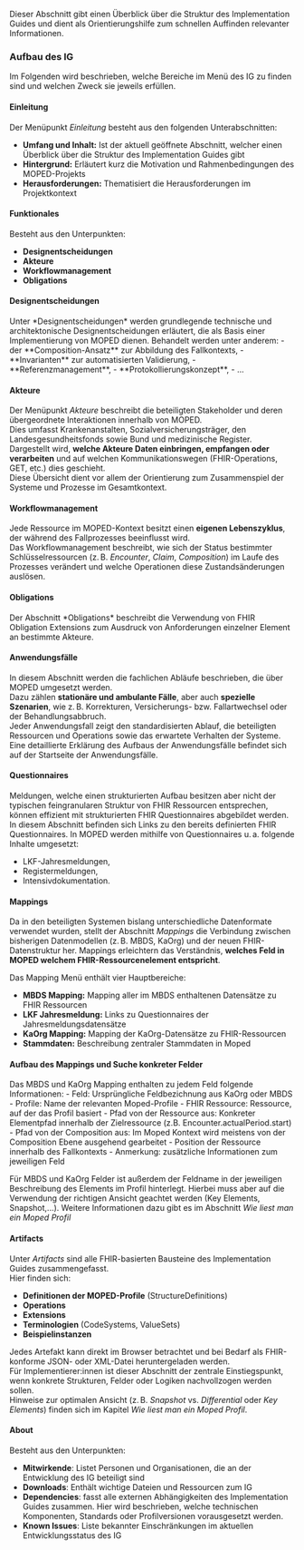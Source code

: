 <style>
  .no-number {
    --heading-prefix: none;
  }
</style>
Dieser Abschnitt gibt einen Überblick über die Struktur des Implementation Guides und dient als Orientierungshilfe zum schnellen Auffinden relevanter Informationen.  

### Aufbau des IG
Im Folgenden wird beschrieben, welche Bereiche im Menü des IG zu finden sind und welchen Zweck sie jeweils erfüllen.

#### Einleitung
Der Menüpunkt *Einleitung* besteht aus den folgenden Unterabschnitten:
- **Umfang und Inhalt:** Ist der aktuell geöffnete Abschnitt, welcher einen Überblick über die Struktur des Implementation Guides gibt
- **Hintergrund:** Erläutert kurz die Motivation und Rahmenbedingungen des MOPED-Projekts
- **Herausforderungen:** Thematisiert die Herausforderungen im Projektkontext

#### Funktionales
Besteht aus den Unterpunkten:
- **Designentscheidungen**
- **Akteure**
- **Workflowmanagement**
- **Obligations**

<h4 class="no-number">Designentscheidungen</h4>
Unter *Designentscheidungen* werden grundlegende technische und architektonische Designentscheidungen erläutert, die als Basis einer Implementierung von MOPED dienen.  
Behandelt werden unter anderem:
- der **Composition-Ansatz** zur Abbildung des Fallkontexts,  
- **Invarianten** zur automatisierten Validierung,  
- **Referenzmanagement**,  
- **Protokollierungskonzept**, 
- ...

<h4 class="no-number">Akteure</h4>

Der Menüpunkt *Akteure* beschreibt die beteiligten Stakeholder und deren übergeordnete Interaktionen innerhalb von MOPED.  
Dies umfasst Krankenanstalten, Sozialversicherungsträger, den Landesgesundheitsfonds sowie Bund und medizinische Register.  
Dargestellt wird, **welche Akteure Daten einbringen, empfangen oder verarbeiten** und auf welchen Kommunikationswegen (FHIR-Operations, GET, etc.) dies geschieht.  
Diese Übersicht dient vor allem der Orientierung zum Zusammenspiel der Systeme und Prozesse im Gesamtkontext.

<h4 class="no-number">Workflowmanagement</h4>

Jede Ressource im MOPED-Kontext besitzt einen **eigenen Lebenszyklus**, der während des Fallprozesses beeinflusst wird.  
Das Workflowmanagement beschreibt, wie sich der Status bestimmter Schlüsselressourcen (z. B. *Encounter*, *Claim*, *Composition*) im Laufe des Prozesses verändert und welche Operationen diese Zustandsänderungen auslösen.  

<h4 class="no-number">Obligations</h4>
Der Abschnitt *Obligations* beschreibt die Verwendung von FHIR Obligation Extensions zum Ausdruck von Anforderungen einzelner Element an bestimmte Akteure.

#### Anwendungsfälle

In diesem Abschnitt werden die fachlichen Abläufe beschrieben, die über MOPED umgesetzt werden.  
Dazu zählen **stationäre und ambulante Fälle**, aber auch **spezielle Szenarien**, wie z. B. Korrekturen, Versicherungs- bzw. Fallartwechsel oder der Behandlungsabbruch.  
Jeder Anwendungsfall zeigt den standardisierten Ablauf, die beteiligten Ressourcen und Operations sowie das erwartete Verhalten der Systeme.
Eine detaillierte Erklärung des Aufbaus der Anwendungsfälle befindet sich auf der Startseite der Anwendungsfälle. 

#### Questionnaires

Meldungen, welche einen strukturierten Aufbau besitzen aber nicht der typischen feingranularen Struktur von FHIR Ressourcen entsprechen, können effizient mit strukturierten FHIR Questionnaires abgebildet werden. In diesem Abschnitt befinden sich Links zu den bereits definierten FHIR Questionnaires. In MOPED werden mithilfe von Questionnaires u. a. folgende Inhalte umgesetzt:
- LKF-Jahresmeldungen,  
- Registermeldungen,  
- Intensivdokumentation.

#### Mappings

Da in den beteiligten Systemen bislang unterschiedliche Datenformate verwendet wurden, stellt der Abschnitt *Mappings* die Verbindung zwischen bisherigen Datenmodellen (z. B. MBDS, KaOrg) und der neuen FHIR-Datenstruktur her. Mappings erleichtern das Verständnis, **welches Feld in MOPED welchem FHIR-Ressourcenelement entspricht**.

Das Mapping Menü enthält vier Hauptbereiche:
- **MBDS Mapping:** Mapping aller im MBDS enthaltenen Datensätze zu FHIR Ressourcen
- **LKF Jahresmeldung:** Links zu Questionnaires der Jahresmeldungsdatensätze
- **KaOrg Mapping:** Mapping der KaOrg-Datensätze zu FHIR-Ressourcen
- **Stammdaten:** Beschreibung zentraler Stammdaten in Moped

<h4 class="no-number">Aufbau des Mappings und Suche konkreter Felder</h4>
Das MBDS und KaOrg Mapping enthalten zu jedem Feld folgende Informationen:
- Feld: Ursprüngliche Feldbezichnung aus KaOrg oder MBDS 
- Profile: Name der relevanten Moped-Profile
- FHIR Ressource: Ressource, auf der das Profil basiert
- Pfad von der Ressource aus: Konkreter Elementpfad innerhalb der Zielressource (z.B. Encounter.actualPeriod.start)
- Pfad von der Composition aus: Im Moped Kontext wird meistens von der Composition Ebene ausgehend gearbeitet - Position der Ressource innerhalb des Fallkontexts 
- Anmerkung: zusätzliche Informationen zum jeweiligen Feld


Für MBDS und KaOrg Felder ist außerdem der Feldname in der jeweiligen Beschreibung des Elements im Profil hinterlegt. Hierbei muss aber auf die Verwendung der richtigen Ansicht geachtet werden (Key Elements, Snapshot,...). Weitere Informationen dazu gibt es im Abschnitt *Wie liest man ein Moped Profil*

#### Artifacts

Unter *Artifacts* sind alle FHIR-basierten Bausteine des Implementation Guides zusammengefasst.  
Hier finden sich:
- **Definitionen der MOPED-Profile** (StructureDefinitions)
- **Operations**
- **Extensions**
- **Terminologien** (CodeSystems, ValueSets)
- **Beispielinstanzen**

Jedes Artefakt kann direkt im Browser betrachtet und bei Bedarf als FHIR-konforme JSON- oder XML-Datei heruntergeladen werden.  
Für Implementierer:innen ist dieser Abschnitt der zentrale Einstiegspunkt, wenn konkrete Strukturen, Felder oder Logiken nachvollzogen werden sollen.  
Hinweise zur optimalen Ansicht (z. B. *Snapshot* vs. *Differential* oder *Key Elements*) finden sich im Kapitel *Wie liest man ein Moped Profil*.

#### About
Besteht aus den Unterpunkten:
- **Mitwirkende**: Listet Personen und Organisationen, die an der Entwicklung des IG beteiligt sind
- **Downloads**: Enthält wichtige Dateien und Ressourcen zum IG
- **Dependencies**: fasst alle externen Abhängigkeiten des Implementation Guides zusammen. Hier wird beschrieben, welche technischen Komponenten, Standards oder Profilversionen vorausgesetzt werden.
- **Known Issues**: Liste bekannter Einschränkungen im aktuellen Entwicklungsstatus des IG

